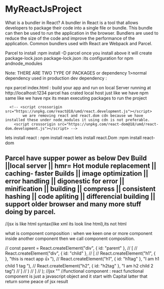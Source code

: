 # MyReactJsProject
What is a bundler in React?
A bundler in React is a tool that allows developers to package their code into a single file or bundle. This bundle can then be used to run the application in the browser.
 Bundlers are used to reduce the size of the code and improve the performance of the application. Common bundlers used with React are Webpack and Parcel.

 Parcel to install :npm install -D  parcel
 once you install above  it will create package-lock.json
 package-lock.json :its configuration for npm 
 andnode_modules

 Note: THERE ARE TWO TYPE OF PACKAGES or dependency 1>normal dependency used in production 
 dev dependency :

 npx parcel index.html : build your app and run on local  Server running at http://localhost:1234
 parcel has crated local host
 just like we have npm same like we have npx its mean executing packages to run the project

      <!-- <script crossorigin src="https://unpkg.com/react@18/umd/react.development.js"></script>
            we are removing react and react.dom cdn because we have installed these under node_modules it using cdn is not preferable.
        <script crossorigin src="https://unpkg.com/react-dom@18/umd/react-dom.development.js"></script> -->

lets install react : npm install react 
lets install react.Dom :npm install react-dom

Parcel have supper power as below
Dev Build ||local server || hmr= Hot module replacement || caching- faster Builds || image optimization || error handling || digonestic for error ||
minification || building || compress ||  consistent hashing || code apliting || differencial building || support older browser and many more stuff doing by parcel.
-------
//jsx is like html syntax(like xml its look line html),its not html

what is component composition : when we keen one or more component inside another component then we call component composition.




// const parent = React.createElement("div", { id: "parent" },
//   [
//     React.createElement("div", { id: "child" },
//       [
//         React.createElement("h1", {  }, "this is react app 👍 "),
//         React.createElement("h1", { id: "h1tag" }, "I am h1 child 1 tag "),
//         React.createElement("h2", { id: "h2tag" }, "I am h2  child 2 tag")
//       ]
//     )
//   ]
// );
//jsx ""
//functional component : react functional component is just a javascript object and it start with Capital latter that return some peace of jsx result
 
<!-- const Title =() =>(
  <h1 id="idd">
    
    This function which ingect from functionl component:
    </h1>
);
const number =9999;
 

const HeadinggComponent =() =>(
 <div id="Container">
 
   <Title/>
  <h2>{number  /10}</h2> 
     <h1 className="test"> this is a react functional component</h1>
 </div>
); -->


